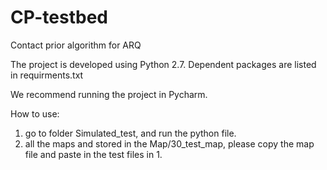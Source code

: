 # CP-testbed
 Contact prior algorithm for ARQ

The project is developed using Python 2.7. Dependent packages are listed in requirments.txt

We recommend running the project in Pycharm. 

How to use:
1. go to folder Simulated_test, and run the python file.
2. all the maps and stored in the Map/30_test_map, please copy the map file and paste in the test files in 1.
 